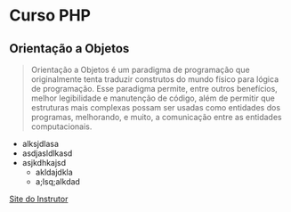 # Curso PHP

## Orientação a Objetos

> Orientação a Objetos é um paradigma de programação que originalmente tenta traduzir construtos do mundo físico para
> lógica de programação. Esse paradigma permite, entre outros benefícios, melhor legibilidade e manutenção de 
> código, além de permitir que estruturas mais complexas possam ser usadas como entidades dos programas, 
> melhorando, e muito, a comunicação entre as entidades computacionais.

 * alksjdlasa
 * asdjasldlkasd
 * asjkdhkajsd
   * akldajdkla
   * a;lsq;alkdad
   
[Site do Instrutor](http://duodra.co)
